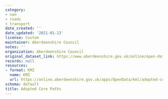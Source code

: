 ```yaml
---
category:
- nan
- roads
- transport
date_created: ''
date_updated: '2021-01-13'
license: Custom
maintainer: Aberdeenshire Council
notes: ''
organization: Aberdeenshire Council
original_dataset_link: https://www.aberdeenshire.gov.uk/online/open-data/
records: null
resources:
- format: KMZ
  name: KMZ
  url: https://online.aberdeenshire.gov.uk/apps/OpenData/kml/adopted-core-paths.kmz
schema: default
title: Adopted Core Paths
---
```

